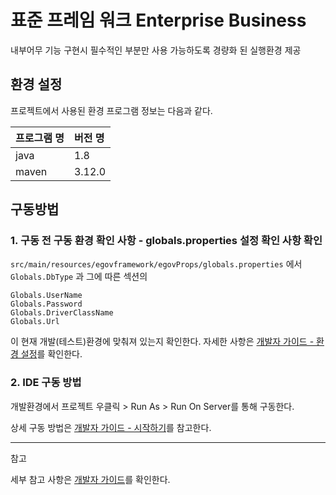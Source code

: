 # 표준 프레임 워크 Enterprise Business
내부어무 기능 구현시 필수적인 부분만 사용 가능하도록 경량화 된 실행환경 제공

## 환경 설정
프로젝트에서 사용된 환경 프로그램 정보는 다음과 같다.

| 프로그램 명 | 버전 명   |
| :--------- |:-------|
| java       | 1.8    |
| maven      | 3.12.0 |

## 구동방법

### 1. 구동 전 구동 환경 확인 사항 - globals.properties 설정 확인 사항 확인

`src/main/resources/egovframework/egovProps/globals.properties` 에서
`Globals.DbType` 과 그에 따른 섹션의
```
Globals.UserName
Globals.Password
Globals.DriverClassName
Globals.Url
```
이 현재 개발(테스트)환경에 맞춰져 있는지 확인한다. 자세한 사항은 [개발자 가이드 - 환경 설정][환경설정]를 확인한다.

### 2. IDE 구동 방법

개발환경에서 프로젝트 우클릭 > Run As > Run On Server를 통해 구동한다.
        
상세 구동 방법은 [개발자 가이드 - 시작하기][시작하기]를 참고한다.

---
참고

세부 참고 사항은 [개발자 가이드][개발자가이드]를 확인한다.

[환경설정]: https://www.egovframe.go.kr/wiki/doku.php?id=egovframework:com:v4.0:init_configration

[시작하기]: https://www.egovframe.go.kr/wiki/doku.php?id=egovframework:dev4.0:gettingstarted

[개발자가이드]: https://www.egovframe.go.kr/wiki/doku.php?id=egovframework:%EC%8B%A4%ED%96%89%ED%99%98%EA%B2%BD%EA%B0%80%EC%9D%B4%EB%93%9C

